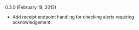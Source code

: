 0.3.0 (February 19, 2013)
* Add receipt endpoint handling for checking alerts requiring acknowledgement
